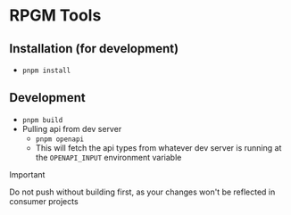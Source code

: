 # RPGM Tools

## Installation (for development)
- `pnpm install`

## Development
- `pnpm build`
- Pulling api from dev server
  - `pnpm openapi`
  - This will fetch the api types from whatever dev server is running at the `OPENAPI_INPUT` environment variable

> [!IMPORTANT]
> Do not push without building first, as your changes won't be reflected in consumer projects
